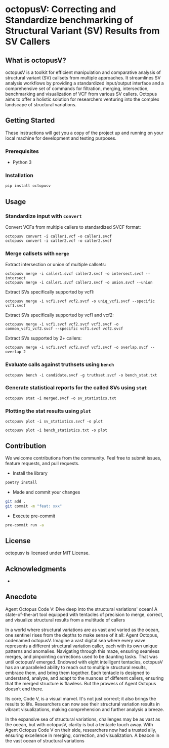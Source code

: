 # octopusV: Correcting and Standardize benchmarking of Structural Variant (SV) Results from SV Callers

## What is octopusV?

octopusV is a toolkit for efficient manipulation and comparative analysis of structural variant (SV) callsets from multiple approaches. It streamlines SV analysis workflows by providing a standardized input/output interface and a comprehensive set of commands for filtration, merging, intersection, benchmarking and visualization of VCF from various SV callers. Octopus aims to offer a holistic solution for researchers venturing into the complex landscape of structural variations.

## Getting Started

These instructions will get you a copy of the project up and running on your local machine for development and testing purposes.

### Prerequisites

- Python 3

### Installation

```bash
pip install octopusv
```

## Usage

### Standardize input with `convert`

Convert VCFs from multiple callers to standardized SVCF format:

```
octopusv convert -i caller1.vcf -o caller1.svcf
octopusv convert -i caller2.vcf -o caller2.svcf
```

### Merge callsets with `merge`

Extract intersection or union of multiple callsets:

```
octopusv merge -i caller1.svcf caller2.svcf -o intersect.svcf --intersect
octopusv merge -i caller1.svcf caller2.svcf -o union.svcf --union
```

Extract SVs specifically supported by vcf1:

```
octopusv merge -i vcf1.svcf vcf2.svcf -o uniq_vcf1.svcf --specific vcf1.svcf
```

Extract SVs specifically supported by vcf1 and vcf2:

```
octopusv merge -i vcf1.svcf vcf2.svcf vcf3.svcf -o common_vcf1_vcf2.svcf --specific vcf1.svcf vcf2.svcf
```

Extract SVs supported by 2+ callers:

```
octopusv merge -i vcf1.svcf vcf2.svcf vcf3.svcf -o overlap.svcf --overlap 2
```

### Evaluate calls against truthsets using `bench`

```
octopusv bench -i candidate.svcf -g truthset.svcf -o bench_stat.txt
```

### Generate statistical reports for the called SVs using `stat`

```
octopusv stat -i merged.svcf -o sv_statistics.txt
```

### Plotting the stat results using `plot`

```
octopusv plot -i sv_statistics.svcf -o plot
```

```
octopusv plot -i bench_statistics.txt -o plot
```

## Contribution

We welcome contributions from the community. Feel free to submit issues, feature requests, and pull requests.

- Install the library

```bash
poetry install
```

- Made and commit your changes

```bash
git add .
git commit -m "feat: xxx"
```

- Execute pre-commit

```bash
pre-commit run -a
```

## License

octopusv is licensed under MIT License.

## Acknowledgments

-

## Anecdote

Agent Octopus Code V: Dive deep into the structural variations' ocean! A state-of-the-art tool equipped with tentacles of precision to merge, correct, and visualize structural results from a multitude of callers

In a world where structural variations are as vast and varied as the ocean, one sentinel rises from the depths to make sense of it all: Agent Octopus, codenamed octopusV.
Imagine a vast digital sea where every wave represents a different structural variation caller, each with its own unique patterns and anomalies.
Navigating through this maze, ensuring seamless merges, and pinpointing corrections used to be daunting tasks. That was until octopusV emerged.
Endowed with eight intelligent tentacles, octopusV has an unparalleled ability to reach out to multiple structural results, embrace them, and bring them together.
Each tentacle is designed to understand, analyze, and adapt to the nuances of different callers, ensuring that the merged structure is flawless.
But the prowess of Agent Octopus doesn’t end there.

Its core, Code V, is a visual marvel.
It's not just correct; it also brings the results to life.
Researchers can now see their structural variation results in vibrant visualizations, making comprehension and further analysis a breeze.

In the expansive sea of structural variations, challenges may be as vast as the ocean, but with octopusV, clarity is but a tentacle touch away.
With Agent Octopus Code V on their side, researchers now had a trusted ally, ensuring excellence in merging, correction, and visualization.
A beacon in the vast ocean of structural variations
